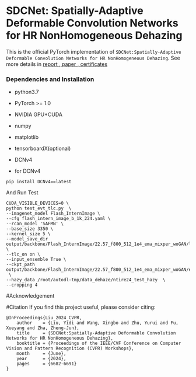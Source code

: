 # SDCNet: Spatially-Adaptive Deformable Convolution Networks for HR NonHomogeneous Dehazing
This is the official PyTorch implementation of `SDCNet:Spatially-Adaptive Deformable Convolution Networks for HR NonHomogeneous Dehazing`.
See more details in [ report ](https://openaccess.thecvf.com/content/CVPR2024W/NTIRE/papers/Ancuti_NTIRE_2024_Dense_and_Non-Homogeneous_Dehazing_Challenge_Report_CVPRW_2024_paper.pdf "悬停显示"),[ paper ](https://openaccess.thecvf.com/content/CVPR2024W/NTIRE/papers/Liu_SDCNetSpatially-Adaptive_Deformable_Convolution_Networks_for_HR_NonHomogeneous_Dehazing_CVPRW_2024_paper.pdf "悬停显示"),[ certificates ](https://cvlai.net/ntire/2024/NTIRE2024awards_certificates.pdf "悬停显示")

### Dependencies and Installation
- python3.7
- PyTorch >= 1.0
- NVIDIA GPU+CUDA
- numpy
- matplotlib
- tensorboardX(optional)
- DCNv4


- for DCNv4
```shell
pip install DCNv4==latest
```



And Run Test
```shell
CUDA_VISIBLE_DEVICES=0 \
python test_evt_tlc.py  \
--imagenet_model Flash_InternImage \
--cfg flash_intern_image_b_1k_224.yaml \
--rcan_model 'SAFMN' \
--base_size 3350 \
--kernel_size 5 \
--model_save_dir output/backbone/Flash_InternImage/22.57_f800_512_1e4_ema_mixper_woGAN/last_test_tlc_3120 \
--tlc_on on \
--input_ensemble True \
--ckpt_path output/backbone/Flash_InternImage/22.57_f800_512_1e4_ema_mixper_woGAN/epoch800.pkl  \
--hazy_data /root/autodl-tmp/data_dehaze/ntire24_test_hazy  \
--cropping 4
```

#Acknowledgement

#Citation
If you find this project useful, please consider citing:
```
@InProceedings{Liu_2024_CVPR,
    author    = {Liu, Yidi and Wang, Xingbo and Zhu, Yurui and Fu, Xueyang and Zha, Zheng-Jun},
    title     = {SDCNet:Spatially-Adaptive Deformable Convolution Networks for HR NonHomogeneous Dehazing},
    booktitle = {Proceedings of the IEEE/CVF Conference on Computer Vision and Pattern Recognition (CVPR) Workshops},
    month     = {June},
    year      = {2024},
    pages     = {6682-6691}
}
```
